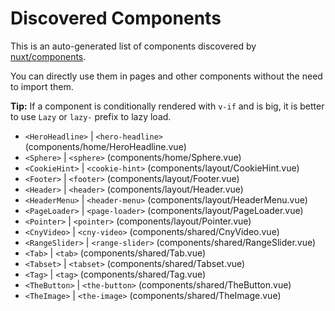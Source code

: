 # Discovered Components

This is an auto-generated list of components discovered by [nuxt/components](https://github.com/nuxt/components).

You can directly use them in pages and other components without the need to import them.

**Tip:** If a component is conditionally rendered with `v-if` and is big, it is better to use `Lazy` or `lazy-` prefix to lazy load.

- `<HeroHeadline>` | `<hero-headline>` (components/home/HeroHeadline.vue)
- `<Sphere>` | `<sphere>` (components/home/Sphere.vue)
- `<CookieHint>` | `<cookie-hint>` (components/layout/CookieHint.vue)
- `<Footer>` | `<footer>` (components/layout/Footer.vue)
- `<Header>` | `<header>` (components/layout/Header.vue)
- `<HeaderMenu>` | `<header-menu>` (components/layout/HeaderMenu.vue)
- `<PageLoader>` | `<page-loader>` (components/layout/PageLoader.vue)
- `<Pointer>` | `<pointer>` (components/layout/Pointer.vue)
- `<CnyVideo>` | `<cny-video>` (components/shared/CnyVideo.vue)
- `<RangeSlider>` | `<range-slider>` (components/shared/RangeSlider.vue)
- `<Tab>` | `<tab>` (components/shared/Tab.vue)
- `<Tabset>` | `<tabset>` (components/shared/Tabset.vue)
- `<Tag>` | `<tag>` (components/shared/Tag.vue)
- `<TheButton>` | `<the-button>` (components/shared/TheButton.vue)
- `<TheImage>` | `<the-image>` (components/shared/TheImage.vue)
